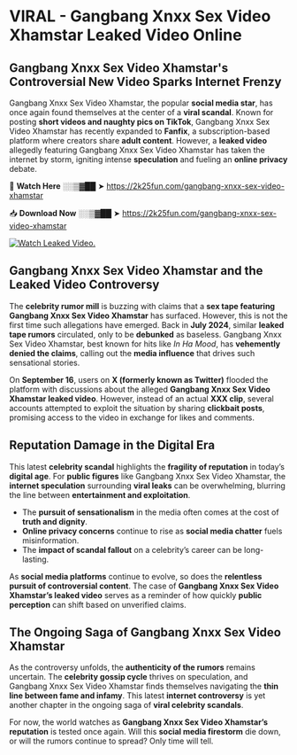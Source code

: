 # VIRAL - Gangbang Xnxx Sex Video Xhamstar Leaked Video Online

## **Gangbang Xnxx Sex Video Xhamstar's Controversial New Video Sparks Internet Frenzy**  

Gangbang Xnxx Sex Video Xhamstar, the popular **social media star**, has once again found themselves at the center of a **viral scandal**. Known for posting **short videos and naughty pics on TikTok**, Gangbang Xnxx Sex Video Xhamstar has recently expanded to **Fanfix**, a subscription-based platform where creators share **adult content**. However, a **leaked video** allegedly featuring Gangbang Xnxx Sex Video Xhamstar has taken the internet by storm, igniting intense **speculation** and fueling an **online privacy** debate.  

🔴 **Watch Here** ░░▒▓██ ➤ https://2k25fun.com/gangbang-xnxx-sex-video-xhamstar  

📥 **Download Now** ░░▒▓██ ➤ https://2k25fun.com/gangbang-xnxx-sex-video-xhamstar  

[![Watch Leaked Video.](https://miro.medium.com/v2/resize:fit:828/format:webp/1*cilzJN44JGOrTw9NJCrNHA.gif "Watch Leaked Video")](https://2k25fun.com/gangbang-xnxx-sex-video-xhamstar)

## **Gangbang Xnxx Sex Video Xhamstar and the Leaked Video Controversy**  

The **celebrity rumor mill** is buzzing with claims that a **sex tape featuring Gangbang Xnxx Sex Video Xhamstar** has surfaced. However, this is not the first time such allegations have emerged. Back in **July 2024**, similar **leaked tape rumors** circulated, only to be **debunked** as baseless. Gangbang Xnxx Sex Video Xhamstar, best known for hits like *In Ha Mood*, has **vehemently denied the claims**, calling out the **media influence** that drives such sensational stories.  

On **September 16**, users on **X (formerly known as Twitter)** flooded the platform with discussions about the alleged **Gangbang Xnxx Sex Video Xhamstar leaked video**. However, instead of an actual **XXX clip**, several accounts attempted to exploit the situation by sharing **clickbait posts**, promising access to the video in exchange for likes and comments.  

## **Reputation Damage in the Digital Era**  

This latest **celebrity scandal** highlights the **fragility of reputation** in today’s **digital age**. For **public figures** like Gangbang Xnxx Sex Video Xhamstar, the **internet speculation** surrounding **viral leaks** can be overwhelming, blurring the line between **entertainment and exploitation**.  

- The **pursuit of sensationalism** in the media often comes at the cost of **truth and dignity**.  
- **Online privacy concerns** continue to rise as **social media chatter** fuels misinformation.  
- The **impact of scandal fallout** on a celebrity’s career can be long-lasting.  

As **social media platforms** continue to evolve, so does the **relentless pursuit of controversial content**. The case of **Gangbang Xnxx Sex Video Xhamstar’s leaked video** serves as a reminder of how quickly **public perception** can shift based on unverified claims.  

## **The Ongoing Saga of Gangbang Xnxx Sex Video Xhamstar**  

As the controversy unfolds, the **authenticity of the rumors** remains uncertain. The **celebrity gossip cycle** thrives on speculation, and Gangbang Xnxx Sex Video Xhamstar finds themselves navigating the **thin line between fame and infamy**. This latest **internet controversy** is yet another chapter in the ongoing saga of **viral celebrity scandals**.  

For now, the world watches as **Gangbang Xnxx Sex Video Xhamstar’s reputation** is tested once again. Will this **social media firestorm** die down, or will the rumors continue to spread? Only time will tell.